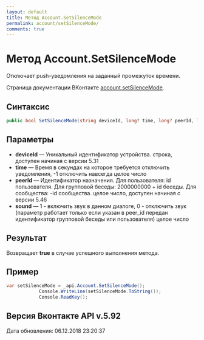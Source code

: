 ```yaml
---
layout: default
title: Метод Account.SetSilenceMode
permalink: account/setSilenceMode/
comments: true
---
```

# Метод Account.SetSilenceMode
Отключает push-уведомления на заданный промежуток времени.

Страница документации ВКонтакте [account.setSilenceMode](https://vk.com/dev/account.setSilenceMode).

## Синтаксис
``` csharp
public bool SetSilenceMode(string deviceId, long? time, long? peerId, long? sound)
```

## Параметры
+ **deviceId** — Уникальный идентификатор устройства. строка, доступен начиная с версии 5.31
+ **time** — Время в секундах на которое требуется отключить уведомления, -1 отключить навсегда целое число
+ **peerId** — Идентификатор назначения.  Для пользователя: 
id  пользователя. 
Для групповой беседы: 
2000000000 + id беседы. 
Для сообщества: 
-id сообщества. 
 целое число, доступен начиная с версии 5.46
+ **sound** — 1 - включить звук в данном диалоге, 0 - отключить звук (параметр работает только если указан в peer_id передан идентификатор групповой беседы или пользователя) целое число

## Результат
Возвращает **true** в случае успешного выполнения метода.

## Пример
``` csharp
var setSilenceMode = _api.Account.SetSilenceMode();
            Console.WriteLine(setSilenceMode.ToString());
            Console.ReadKey();
```

## Версия Вконтакте API v.5.92
Дата обновления: 06.12.2018 23:20:37
